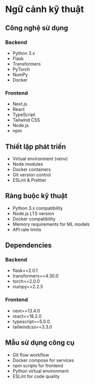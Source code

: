 # Ngữ cảnh kỹ thuật

## Công nghệ sử dụng
### Backend
- Python 3.x
- Flask
- Transformers
- PyTorch
- NumPy
- Docker

### Frontend
- Next.js
- React
- TypeScript
- Tailwind CSS
- Node.js
- npm

## Thiết lập phát triển
- Virtual environment (venv)
- Node modules
- Docker containers
- Git version control
- ESLint & Prettier

## Ràng buộc kỹ thuật
- Python 3.x compatibility
- Node.js LTS version
- Docker compatibility
- Memory requirements for ML models
- API rate limits

## Dependencies
### Backend
- flask==2.0.1
- transformers==4.30.0
- torch==2.0.0
- numpy==2.2.5

### Frontend
- next==13.4.0
- react==18.2.0
- typescript==5.0.0
- tailwindcss==3.3.0

## Mẫu sử dụng công cụ
- Git flow workflow
- Docker compose for services
- npm scripts for frontend
- Python virtual environment
- ESLint for code quality 